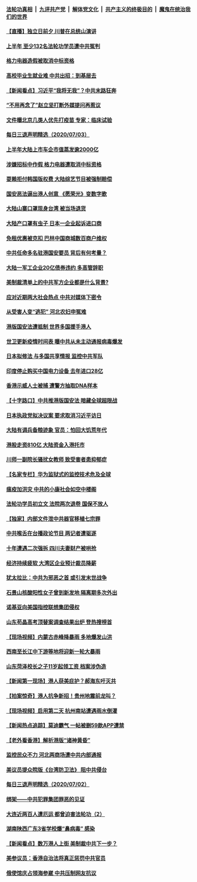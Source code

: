 ####  [法轮功真相](../../../../basic/blob/master/README.md?t=07041231) &nbsp;|&nbsp; [九评共产党](../../../../9ping.md/blob/master/README.md?t=07041231) &nbsp;|&nbsp; [解体党文化](../../../../jtdwh.md/blob/master/README.md?t=07041231)  &nbsp;|&nbsp; [共产主义的终极目的](../../../../gczydzjmd.md/blob/master/README.md?t=07041231) &nbsp;|&nbsp; [魔鬼在统治我们的世界](../../../../mgztzwmdsj.md/blob/master/README.md?t=07041231) 

#### [【直播】独立日前夕 川普在总统山演讲](../pages/nsc413/n12230343.md?t=07041231) 

#### [上半年 至少132名法轮功学员遭中共冤判](../pages/nsc413/n12229828.md?t=07041231) 

#### [格力电器造假被取消中标资格](../pages/nsc413/n12231580.md?t=07041231) 

#### [高校毕业生就业难 中共出招：到基层去](../pages/nsc413/n12231647.md?t=07041231) 

#### [【新闻看点】习近平“我将无我”？中共末路狂奔](../pages/nsc413/n12231315.md?t=07041231) 

#### [“不用再念了”赵立坚打断外媒提问再惹议](../pages/nsc413/n12231415.md?t=07041231) 

#### [文件曝北京几类人优先打疫苗 专家：临床试验](../pages/nsc413/n12230906.md?t=07041231) 


#### [每日三退声明精选（2020/07/03）](../pages/nsc413/n12231529.md?t=07041231) 

#### [上半年大陆上市车企市值蒸发逾2000亿](../pages/nsc413/n12231313.md?t=07041231) 

#### [涉嫌招标中作假 格力电器遭取消中标资格](../pages/nsc413/n12231383.md?t=07041231) 

#### [耍赖拒付韩国版权费 大陆综艺节目被强制赔偿](../pages/nsc413/n12228726.md?t=07041231) 

#### [国安恶法逼出港人创意 《愿荣光》变数字歌](../pages/nsc413/n12230960.md?t=07041231) 

#### [大陆山寨口罩现身台湾 被当场退货](../pages/nsc413/n12231038.md?t=07041231) 

#### [大陆产口罩有虫子 日本一企业起诉进口商](../pages/nsc413/n12231106.md?t=07041231) 

#### [免租优惠被克扣 巴林中国商城数百商户维权](../pages/nsc413/n12231046.md?t=07041231) 

#### [中共任命多名驻港国安要员 背后有何考量？](../pages/nsc413/n12230989.md?t=07041231) 

#### [大陆一军工企业20亿债券违约 多高管辞职](../pages/nsc413/n12230777.md?t=07041231) 

#### [美制裁清单上的中共军方企业都是什么背景?](../pages/nsc413/n12231022.md?t=07041231) 

#### [应对近期两大社会热点 中共对媒体下密令](../pages/nsc413/n12230907.md?t=07041231) 

#### [从受害人变“逃犯” 河北农妇申冤难](../pages/nsc413/n12230891.md?t=07041231) 

#### [港版国安法遭抵制 世界多国援手港人](../pages/nsc413/n12230835.md?t=07041231) 

#### [世卫更新疫情时间表 曝中共从未主动通报病毒爆发](../pages/nsc413/n12230942.md?t=07041231) 

#### [日本拟修法 与多国共享情报 监控中共军队](../pages/nsc413/n12230926.md?t=07041231) 

#### [印度停止购买中国电力设备 去年进口28亿](../pages/nsc413/n12230757.md?t=07041231) 

#### [香港示威人士被捕 遭警方抽取DNA样本](../pages/nsc413/n12230911.md?t=07041231) 

#### [【十字路口】中共推港版国安法 暗藏全球超限战](../pages/nsc413/n12229018.md?t=07041231) 

#### [日本执政党拟决议案 要求取消习近平访日](../pages/nsc413/n12230749.md?t=07041231) 

#### [大陆有调兵备粮迹象 官员：怕回大饥荒年代](../pages/nsc413/n12230648.md?t=07041231) 


#### [港股走资810亿 大陆资金入港托市](../pages/nsc413/n12229538.md?t=07041231) 

#### [川师一副院长骚扰女教师 致受害者患抑郁症](../pages/nsc413/n12230271.md?t=07041231) 

#### [【名家专栏】华为监狱式的监控技术危及全球](../pages/nsc413/n12230629.md?t=07041231) 

#### [瘟疫加洪灾 中共的小康社会如空中楼阁](../pages/nsc413/n12228935.md?t=07041231) 

#### [法轮功学员初立文 法院两次退卷 国保不放人](../pages/nsc413/n12228049.md?t=07041231) 

#### [【独家】内部文件泄中共器官移植七宗罪](../pages/nsc413/n12190627.md?t=07041231) 

#### [中共喉舌在台播政论节目 两记者遭驱逐](../pages/nsc413/n12229817.md?t=07041231) 

#### [十年遭遇二次强拆 四川夫妻财产被哄抢](../pages/nsc413/n12230077.md?t=07041231) 

#### [经济持续疲软 大湾区企业预计裁员降薪](../pages/nsc413/n12229991.md?t=07041231) 

#### [犹太拉比：中共为邪恶之首 或引发末世战争](../pages/nsc413/n12229948.md?t=07041231) 

#### [石景山核酸阳性女子曾到新发地 隔离期多次外出](../pages/nsc413/n12229966.md?t=07041231) 

#### [诺基亚向美国指控联想集团侵权](../pages/nsc413/n12229788.md?t=07041231) 

#### [山东苟晶高考顶替案调查结果出炉 登热搜榜首](../pages/nsc413/n12229790.md?t=07041231) 

#### [【现场视频】内蒙古赤峰降暴雨 多地爆发山洪](../pages/nsc413/n12229656.md?t=07041231) 

#### [西南至长江中下游等地将迎新一轮大暴雨](../pages/nsc413/n12229550.md?t=07041231) 

#### [山东菏泽校长之子11岁起领工资 档案涉伪造](../pages/nsc413/n12229468.md?t=07041231) 

#### [【新闻第一现场】港人获美庇护？郝海东吁灭共](../pages/nsc413/n12229482.md?t=07041231) 

#### [【拍案惊奇】港人抗争新招！贵州地震前龙叫？](../pages/nsc413/n12229356.md?t=07041231) 

#### [【现场视频】启用第二天 杭州南站遭遇雨水倒灌](../pages/nsc413/n12229283.md?t=07041231) 

#### [【新闻热点追踪】莫迪霸气  一帖被删59款APP遭禁](../pages/nsc413/n12229447.md?t=07041231) 

#### [【老外看香港】解析港版“诸神黄昏”](../pages/nsc413/n12228990.md?t=07041231) 

#### [监控民众不力 河北两商场遭中共内部通报](../pages/nsc413/n12226681.md?t=07041231) 

#### [美议员提众院版《台湾防卫法》 阻中共侵台](../pages/nsc413/n12229072.md?t=07041231) 

#### [每日三退声明精选（2020/07/02）](../pages/nsc413/n12229156.md?t=07041231) 

#### [绑架——中共犯罪集团罪恶的见证](../pages/nsc413/n12227232.md?t=07041231) 

#### [大连近两百人遭厄运 都曾迫害法轮功（2）](../pages/nsc413/n12204461.md?t=07041231) 

#### [湖南陕西广东3省学校爆“鼻病毒” 感染](../pages/nsc413/n12229011.md?t=07041231) 

#### [【新闻看点】数万港人上街 美制裁中共下一步？](../pages/nsc413/n12227994.md?t=07041231) 

#### [美参议员：香港自治法将真正惩罚中共官员](../pages/nsc413/n12228696.md?t=07041231) 

#### [俄使馆庆占领海参崴 中共压制网友抗议](../pages/nsc413/n12227985.md?t=07041231) 

